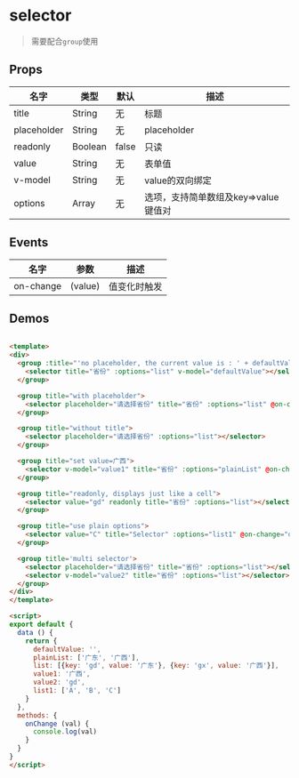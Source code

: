 # selector

> 需要配合`group`使用

## Props

| 名字 | 类型 | 默认 | 描述 |
|-----|-----|-----|-----|
| title | String | 无 | 标题 |
| placeholder | String | 无 | placeholder |
| readonly | Boolean | false | 只读 |
| value | String | 无 | 表单值 |
| v-model| String | 无 | value的双向绑定 |
| options | Array | 无 | 选项，支持简单数组及key=>value键值对 |

## Events


| 名字 | 参数  | 描述 |
|-----|-----|-----|
| on-change | (value) | 值变化时触发 |

## Demos

```html

<template>
<div>
  <group :title="'no placeholder, the current value is : ' + defaultValue">
    <selector title="省份" :options="list" v-model="defaultValue"></selector>
  </group>

  <group title="with placeholder">
    <selector placeholder="请选择省份" title="省份" :options="list" @on-change="onChange"></selector>
  </group>

  <group title="without title">
    <selector placeholder="请选择省份" :options="list"></selector>
  </group>

  <group title="set value=广西">
    <selector v-model="value1" title="省份" :options="plainList" @on-change="onChange"></selector>
  </group>

  <group title="readonly, displays just like a cell">
    <selector value="gd" readonly title="省份" :options="list"></selector>
  </group>

  <group title="use plain options">
    <selector value="C" title="Selector" :options="list1" @on-change="onChange"></selector>
  </group>

  <group title='multi selector'>
    <selector placeholder="请选择省份" title="省份" :options="list"></selector>
    <selector v-model="value2" title="省份" :options="list"></selector>
  </group>
</div>
</template>

<script>
export default {
  data () {
    return {
      defaultValue: '',
      plainList: ['广东', '广西'],
      list: [{key: 'gd', value: '广东'}, {key: 'gx', value: '广西'}],
      value1: '广西',
      value2: 'gd',
      list1: ['A', 'B', 'C']
    }
  },
  methods: {
    onChange (val) {
      console.log(val)
    }
  }
}
</script>
```